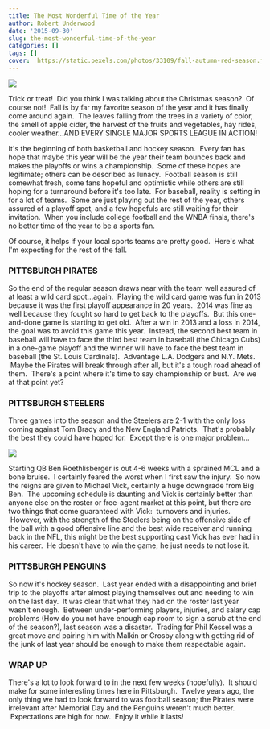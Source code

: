 ```yaml
---
title: The Most Wonderful Time of the Year
author: Robert Underwood
date: '2015-09-30'
slug: the-most-wonderful-time-of-the-year
categories: []
tags: []
cover:  https://static.pexels.com/photos/33109/fall-autumn-red-season.jpg
---
```


![](https://static.pexels.com/photos/33109/fall-autumn-red-season.jpg)

Trick or treat!  Did you think I was talking about the Christmas season?  Of course not!  Fall is by far my favorite season of the year and it has finally come around again.  The leaves falling from the trees in a variety of color, the smell of apple cider, the harvest of the fruits and vegetables, hay rides, cooler weather...AND EVERY SINGLE MAJOR SPORTS LEAGUE IN ACTION!

It's the beginning of both basketball and hockey season.  Every fan has hope that maybe this year will be the year their team bounces back and makes the playoffs or wins a championship.  Some of these hopes are legitimate; others can be described as lunacy.  Football season is still somewhat fresh, some fans hopeful and optimistic while others are still hoping for a turnaround before it's too late.  For baseball, reality is setting in for a lot of teams.  Some are just playing out the rest of the year, others assured of a playoff spot, and a few hopefuls are still waiting for their invitation.  When you include college football and the WNBA finals, there's no better time of the year to be a sports fan.

Of course, it helps if your local sports teams are pretty good.  Here's what I'm expecting for the rest of the fall.

### PITTSBURGH PIRATES

So the end of the regular season draws near with the team well assured of at least a wild card spot...again.  Playing the wild card game was fun in 2013 because it was the first playoff appearance in 20 years.  2014 was fine as well because they fought so hard to get back to the playoffs.  But this one-and-done game is starting to get old.  After a win in 2013 and a loss in 2014, the goal was to avoid this game this year.  Instead, the second best team in baseball will have to face the third best team in baseball (the Chicago Cubs) in a one-game playoff and the winner will have to face the best team in baseball (the St. Louis Cardinals).  Advantage L.A. Dodgers and N.Y. Mets.  Maybe the Pirates will break through after all, but it's a tough road ahead of them.  There's a point where it's time to say championship or bust.  Are we at that point yet?

### PITTSBURGH STEELERS


Three games into the season and the Steelers are 2-1 with the only loss coming against Tom Brady and the New England Patriots.  That's probably the best they could have hoped for.  Except there is one major problem...

![](https://www.dailyherald.com/storyimage/DA/20150927/sports/309279888/AR/0/AR-309279888.jpg)

Starting QB Ben Roethlisberger is out 4-6 weeks with a sprained MCL and a bone bruise.  I certainly feared the worst when I first saw the injury.  So now the reigns are given to Michael Vick, certainly a huge downgrade from Big Ben.  The upcoming schedule is daunting and Vick is certainly better than anyone else on the roster or free-agent market at this point, but there are two things that come guaranteed with Vick:  turnovers and injuries.  However, with the strength of the Steelers being on the offensive side of the ball with a good offensive line and the best wide receiver and running back in the NFL, this might be the best supporting cast Vick has ever had in his career.  He doesn't have to win the game; he just needs to not lose it.

### PITTSBURGH PENGUINS

So now it's hockey season.  Last year ended with a disappointing and brief trip to the playoffs after almost playing themselves out and needing to win on the last day.  It was clear that what they had on the roster last year wasn't enough.  Between under-performing players, injuries, and salary cap problems (How do you not have enough cap room to sign a scrub at the end of the season?), last season was a disaster.  Trading for Phil Kessel was a great move and pairing him with Malkin or Crosby along with getting rid of the junk of last year should be enough to make them respectable again.

### WRAP UP

There's a lot to look forward to in the next few weeks (hopefully).  It should make for some interesting times here in Pittsburgh.  Twelve years ago, the only thing we had to look forward to was football season; the Pirates were irrelevant after Memorial Day and the Penguins weren't much better.  Expectations are high for now.  Enjoy it while it lasts!
